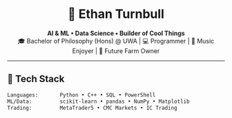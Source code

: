 <h1 align="center">👋 Ethan Turnbull</h1>

<p align="center">
  <strong>AI & ML • Data Science • Builder of Cool Things</strong><br>
  🎓 Bachelor of Philosophy (Hons) @ UWA | 💻 Programmer | 🎵 Music Enjoyer | 🌄 Future Farm Owner
</p>

---

## 🔧 Tech Stack

```bash
Languages:       Python • C++ • SQL • PowerShell 
ML/Data:         scikit-learn • pandas • NumPy • Matplotlib
Trading:         MetaTrader5 • CMC Markets • IC Trading
